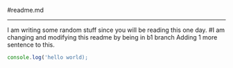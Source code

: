 #readme.md
<hr>

I am writing some random stuff since you will be reading this one day.
#I am changing and modifying this readme by being in b1 branch
Adding 1 more sentence to this.

```javascript
console.log('hello world);
```
